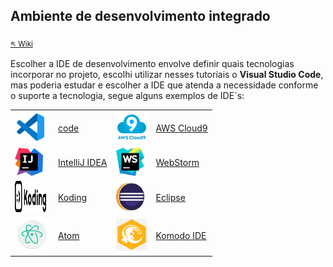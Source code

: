 ## **Ambiente de desenvolvimento integrado**

<sub>[:arrow_upper_left: Wiki](../../README.md)  <sub>

 Escolher a IDE de desenvolvimento envolve definir quais tecnologias incorporar no projeto, escolhi utilizar nesses tutoriais o **Visual Studio Code**, mas poderia estudar e escolher a IDE que atenda a necessidade conforme o suporte a tecnologia, segue alguns exemplos de IDE`s: 

| | | | |
|--|--|--|--|
| <img src="../../imgs/file_type_vscode_icon_130084.png" width="50" height="50"/> |[code](https://code.visualstudio.com/)|<img src="../../imgs/AWSCloud9_logo_color_400x400-1.png" width="50" height="50"/>|[AWS Cloud9](https://aws.amazon.com/pt/cloud9/)|
| <img src="../../imgs/IntelliJIDA.png" width="45" height="45"/> |[IntelliJ IDEA](https://www.jetbrains.com/idea/)| <img src="../../imgs/WebStorm_Icon.png" width="45" height="45"/>|[WebStorm](https://www.jetbrains.com/webstorm/)|
| <img src="../../imgs/Icon.svg" width="50" height="50"/> |[Koding](https://www.koding.com/)| <img src="../../imgs/Eclipse.png" width="45" height="45"/>|[Eclipse](https://eclipse.org/ide/)|
| <img src="../../imgs/Atom.png" width="55" height="55"/> |[Atom](https://atom.io/)| <img src="../../imgs/KomodoIDEIcon.png" width="50" height="50"/>| [Komodo IDE](https://www.activestate.com/komodo-ide) |